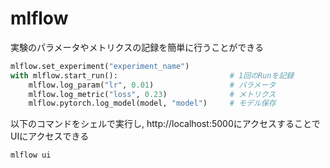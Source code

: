 # mlflow
実験のパラメータやメトリクスの記録を簡単に行うことができる

```Python
mlflow.set_experiment("experiment_name")
with mlflow.start_run():                         # 1回のRunを記録
    mlflow.log_param("lr", 0.01)                 # パラメータ
    mlflow.log_metric("loss", 0.23)              # メトリクス
    mlflow.pytorch.log_model(model, "model")     # モデル保存
```

以下のコマンドをシェルで実行し, http://localhost:5000にアクセスすることでUIにアクセスできる
```bash
mlflow ui
```
